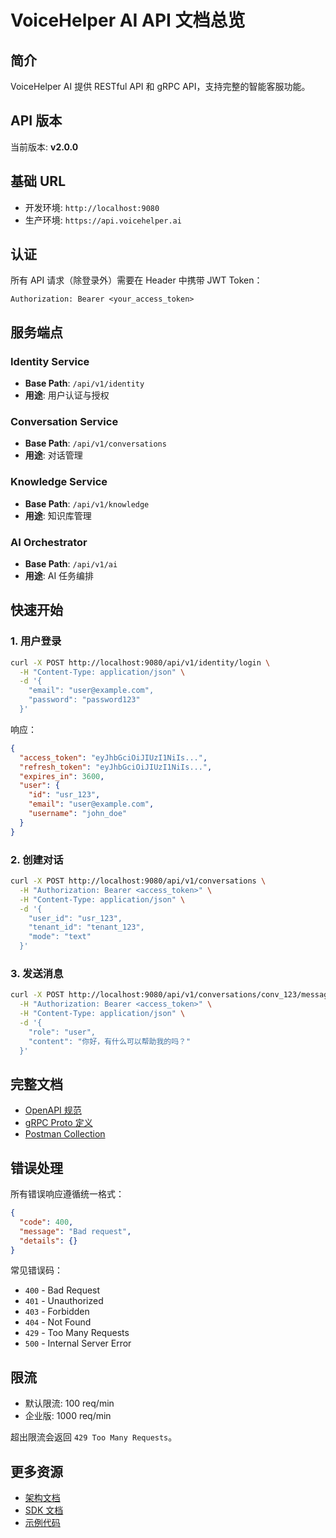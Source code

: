 # VoiceHelper AI API 文档总览

## 简介

VoiceHelper AI 提供 RESTful API 和 gRPC API，支持完整的智能客服功能。

## API 版本

当前版本: **v2.0.0**

## 基础 URL

- 开发环境: `http://localhost:9080`
- 生产环境: `https://api.voicehelper.ai`

## 认证

所有 API 请求（除登录外）需要在 Header 中携带 JWT Token：

```
Authorization: Bearer <your_access_token>
```

## 服务端点

### Identity Service
- **Base Path**: `/api/v1/identity`
- **用途**: 用户认证与授权

### Conversation Service
- **Base Path**: `/api/v1/conversations`
- **用途**: 对话管理

### Knowledge Service
- **Base Path**: `/api/v1/knowledge`
- **用途**: 知识库管理

### AI Orchestrator
- **Base Path**: `/api/v1/ai`
- **用途**: AI 任务编排

## 快速开始

### 1. 用户登录

```bash
curl -X POST http://localhost:9080/api/v1/identity/login \
  -H "Content-Type: application/json" \
  -d '{
    "email": "user@example.com",
    "password": "password123"
  }'
```

响应：
```json
{
  "access_token": "eyJhbGciOiJIUzI1NiIs...",
  "refresh_token": "eyJhbGciOiJIUzI1NiIs...",
  "expires_in": 3600,
  "user": {
    "id": "usr_123",
    "email": "user@example.com",
    "username": "john_doe"
  }
}
```

### 2. 创建对话

```bash
curl -X POST http://localhost:9080/api/v1/conversations \
  -H "Authorization: Bearer <access_token>" \
  -H "Content-Type: application/json" \
  -d '{
    "user_id": "usr_123",
    "tenant_id": "tenant_123",
    "mode": "text"
  }'
```

### 3. 发送消息

```bash
curl -X POST http://localhost:9080/api/v1/conversations/conv_123/messages \
  -H "Authorization: Bearer <access_token>" \
  -H "Content-Type: application/json" \
  -d '{
    "role": "user",
    "content": "你好，有什么可以帮助我的吗？"
  }'
```

## 完整文档

- [OpenAPI 规范](../openapi.yaml)
- [gRPC Proto 定义](../../api/proto/)
- [Postman Collection](./postman/)

## 错误处理

所有错误响应遵循统一格式：

```json
{
  "code": 400,
  "message": "Bad request",
  "details": {}
}
```

常见错误码：
- `400` - Bad Request
- `401` - Unauthorized
- `403` - Forbidden
- `404` - Not Found
- `429` - Too Many Requests
- `500` - Internal Server Error

## 限流

- 默认限流: 100 req/min
- 企业版: 1000 req/min

超出限流会返回 `429 Too Many Requests`。

## 更多资源

- [架构文档](../arch/microservice-architecture-v2.md)
- [SDK 文档](../../shared/sdks/)
- [示例代码](../../examples/)

